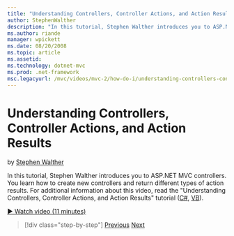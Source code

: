 ```yaml
---
title: "Understanding Controllers, Controller Actions, and Action Results | Microsoft Docs"
author: StephenWalther
description: "In this tutorial, Stephen Walther introduces you to ASP.NET MVC controllers. You learn how to create new controllers and return different types of action res..."
ms.author: riande
manager: wpickett
ms.date: 08/20/2008
ms.topic: article
ms.assetid: 
ms.technology: dotnet-mvc
ms.prod: .net-framework
msc.legacyurl: /mvc/videos/mvc-2/how-do-i/understanding-controllers-controller-actions-and-action-results
---
```

Understanding Controllers, Controller Actions, and Action Results
====================
by [Stephen Walther](https://github.com/StephenWalther)

In this tutorial, Stephen Walther introduces you to ASP.NET MVC controllers. You learn how to create new controllers and return different types of action results. For additional information about this video, read the "Understanding Controllers, Controller Actions, and Action Results" tutorial ([C#](../../../overview/older-versions-1/controllers-and-routing/aspnet-mvc-controllers-overview-cs.md), [VB](../../../overview/older-versions-1/controllers-and-routing/asp-net-mvc-controller-overview-vb.md)).

[&#9654; Watch video (11 minutes)](https://channel9.msdn.com/Blogs/ASP-NET-Site-Videos/understanding-controllers-controller-actions-and-action-results)

>[!div class="step-by-step"] [Previous](aspnet-mvc-controller-overview.md) [Next](understanding-views-view-data-and-html-helpers.md)
